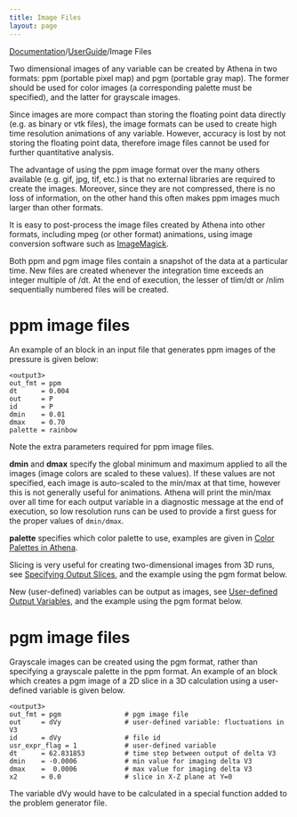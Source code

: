 ```yaml
---
title: Image Files
layout: page
---
```


[Documentation]({{site.baseurl}}/AthenaDocs)/[UserGuide]({{site.baseurl}}/AthenaDocsUG)/Image Files

Two dimensional images of any variable can be created by Athena in two formats: ppm (portable pixel map) and pgm (portable gray map).  The former
should be used for color images (a corresponding palette must be specified), and the latter for grayscale images.

Since images are more compact than storing the floating point data directly (e.g. as binary or vtk files), the image formats can be used
to create high time resolution animations of any variable.  However, accuracy is lost by not storing the floating point data, therefore image files
cannot be used for further quantitative analysis.

The advantage of using the ppm image format over the many others available (e.g. gif, jpg, tif, etc.) is that no external libraries
are required to create the images.  Moreover, since they are not compressed, there is no loss of information, on the other hand this often makes
ppm images much larger than other formats.

It is easy to post-process the image files created by Athena into other formats, including mpeg (or other format) animations, using
image conversion software such as [ImageMagick](http://www.imagemagick.org).

Both ppm and pgm image files contain a snapshot of the data at a particular time.  New files are created whenever the integration time exceeds an integer multiple of <output>/dt. At the end of execution, the lesser of tlim/dt or <time>/nlim sequentially numbered files will be created.

ppm image files
===============

An example of an <output> block in an input file that generates ppm images of the pressure is given below:

	<output3>
	out_fmt = ppm
	dt      = 0.004
	out     = P
	id      = P
	dmin    = 0.01
	dmax    = 0.70
	palette = rainbow

Note the extra parameters required for ppm image files.  

**dmin** and **dmax** specify the global minimum and maximum applied to all
the images (image colors are scaled to these values).  If these values are not specified, each image is auto-scaled to the min/max at that
time, however this is not generally useful for animations.  Athena will print the min/max over all time for each output variable in a
diagnostic message at the end of execution, so low resolution runs can be used to provide a first guess for the proper values of `dmin/dmax`.

**palette** specifies which color palette to use, examples are given in [Color Palettes in Athena]({{site.baseurl}}/AthenaDocsPalettes).

Slicing is very useful for creating two-dimensional images from 3D runs, see [Specifying Output Slices]({{site.baseurl}}/AthenaDocsUGSlices), and the example
using the pgm format below.

New (user-defined) variables can be output as images, see [User-defined Output Variables]({{site.baseurl}}/AthenaDocsUGUserExpress), and the example using the pgm format below.

pgm image files
===============

Grayscale images can be created using the pgm format, rather than specifying a grayscale palette in the ppm format.  An example of an
<output> block which creates a pgm image of a 2D slice in a 3D calculation using a user-defined variable is given below.

	<output3>
	out_fmt = pgm                # pgm image file
	out     = dVy                # user-defined variable: fluctuations in V3
	id      = dVy                # file id
	usr_expr_flag = 1            # user-defined variable
	dt      = 62.831853          # time step between output of delta V3
	dmin    = -0.0006            # min value for imaging delta V3
	dmax    =  0.0006            # max value for imaging delta V3
	x2      = 0.0                # slice in X-Z plane at Y=0

The variable dVy would have to be calculated in a special function added to the problem generator file.

